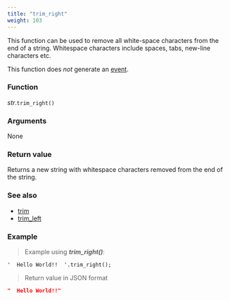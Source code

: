 ```yaml
---
title: "trim_right"
weight: 103
---
```


This function can be used to remove all white-space characters from the end of a string.
Whitespace characters include spaces, tabs, new-line characters etc.

This function does *not* generate an [event](../../../overview/events).

### Function

*str*.`trim_right()`

### Arguments

None

### Return value

Returns a new string with whitespace characters removed from the end of the string.

### See also

- [trim](../trim)
- [trim_left](../trim_left)

### Example

> Example using ***trim_right()***:

```thingsdb,json_response
'  Hello World!!  '.trim_right();
```

> Return value in JSON format

```json
"  Hello World!!"
```

